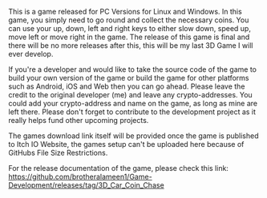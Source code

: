 This is a game released for PC Versions for Linux and Windows. In this game, you simply need to go round and collect the necessary coins. You can use your up, down, left and right keys to either slow down, speed up, move left or move right in the game. The release of this game is final and there will be no more releases after this, this will be my last 3D Game I will ever develop.

If you're a developer and would like to take the source code of the game to build your own version of the game or build the game for other platforms such as Android, iOS and Web then you can go ahead. Please leave the credit to the original developer (me) and leave any crypto-addresses. You could add your crypto-address and name on the game, as long as mine are left there. Please don't forget to contribute to the development project as it really helps fund other upcoming projects.

The games download link itself will be provided once the game is published to Itch IO Website, the games setup can't be uploaded here because of GitHubs File Size Restrictions.

For the release documentation of the game, please check this link: https://github.com/brotheralameen1/Game-Development/releases/tag/3D_Car_Coin_Chase
